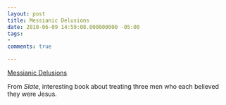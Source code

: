 ```yaml
---
layout: post
title: Messianic Delusions
date: 2010-06-09 14:59:08.000000000 -05:00
tags:
- 
comments: true

---
```

<p><a href="http://www.slate.com/id/2255105/">Messianic Delusions</a>
<div class="link_description">
<p>From <em>Slate</em>, interesting book about treating three men who each believed they were Jesus.</p>
</div>
